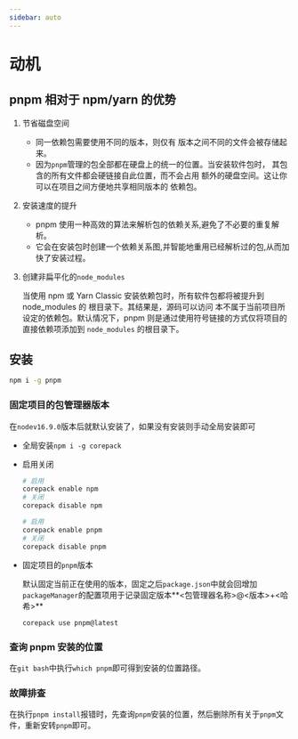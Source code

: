 ```yaml
---
sidebar: auto
---
```


# 动机

## pnpm 相对于 npm/yarn 的优势

1. 节省磁盘空间

   - 同一依赖包需要使用不同的版本，则仅有 版本之间不同的文件会被存储起来。
   - 因为`pnpm`管理的包全部都在硬盘上的统一的位置。当安装软件包时， 其包含的所有文件都会硬链接自此位置，而不会占用 额外的硬盘空间。这让你可以在项目之间方便地共享相同版本的 依赖包。

2. 安装速度的提升

   - pnpm 使用一种高效的算法来解析包的依赖关系,避免了不必要的重复解析。
   - 它会在安装包时创建一个依赖关系图,并智能地重用已经解析过的包,从而加快了安装过程。

3. 创建非扁平化的`node_modules`

   当使用 npm 或 Yarn Classic 安装依赖包时，所有软件包都将被提升到 node_modules 的 根目录下。其结果是，源码可以访问 本不属于当前项目所设定的依赖包。默认情况下，pnpm 则是通过使用符号链接的方式仅将项目的直接依赖项添加到 `node_modules` 的根目录下。

## 安装

```bash
npm i -g pnpm
```

### 固定项目的包管理器版本

在`nodev16.9.0`版本后就默认安装了，如果没有安装则手动全局安装即可

- 全局安装`npm i -g corepack`

- 启用关闭

  ```bash
  # 启用
  corepack enable npm
  # 关闭
  corepack disable npm

  # 启用
  corepack enable pnpm
  # 关闭
  corepack disable pnpm
  ```

- 固定项目的`pnpm`版本

  默认固定当前正在使用的版本，固定之后`package.json`中就会回增加`packageManager`的配置项用于记录固定版本**<包管理器名称>@<版本>+<哈希>**

  ```
  corepack use pnpm@latest
  ```

### 查询 pnpm 安装的位置

在`git bash`中执行`which pnpm`即可得到安装的位置路径。

### 故障排查

在执行`pnpm install`报错时，先查询`pnpm`安装的位置，然后删除所有关于`pnpm`文件，重新安转`pnpm`即可。
